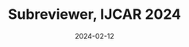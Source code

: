 ---
layout: post
title: Subreviewer, IJCAR 2024
date: 2024-02-12
inline: false
related_posts: false
---